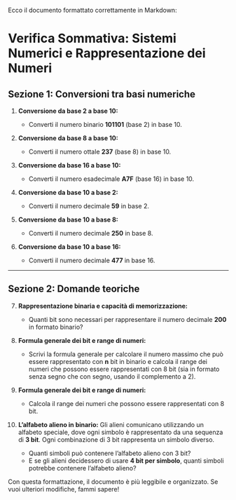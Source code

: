 Ecco il documento formattato correttamente in Markdown:

# Verifica Sommativa: Sistemi Numerici e Rappresentazione dei Numeri

## Sezione 1: Conversioni tra basi numeriche

1. **Conversione da base 2 a base 10:**
   - Converti il numero binario **101101** (base 2) in base 10.

2. **Conversione da base 8 a base 10:**
   - Converti il numero ottale **237** (base 8) in base 10.

3. **Conversione da base 16 a base 10:**
   - Converti il numero esadecimale **A7F** (base 16) in base 10.

4. **Conversione da base 10 a base 2:**
   - Converti il numero decimale **59** in base 2.

5. **Conversione da base 10 a base 8:**
   - Converti il numero decimale **250** in base 8.

6. **Conversione da base 10 a base 16:**
   - Converti il numero decimale **477** in base 16.

---

## Sezione 2: Domande teoriche

7. **Rappresentazione binaria e capacità di memorizzazione:**
   - Quanti bit sono necessari per rappresentare il numero decimale **200** in formato binario?

8. **Formula generale dei bit e range di numeri:**
   - Scrivi la formula generale per calcolare il numero massimo che può essere rappresentato con **n** bit in binario e calcola il range dei numeri che possono essere rappresentati con 8 bit (sia in formato senza segno che con segno, usando il complemento a 2).

9. **Formula generale dei bit e range di numeri:**
   - Calcola il range dei numeri che possono essere rappresentati con 8 bit.

10. **L’alfabeto alieno in binario:**
    Gli alieni comunicano utilizzando un alfabeto speciale, dove ogni simbolo è rappresentato da una sequenza di **3 bit**. Ogni combinazione di 3 bit rappresenta un simbolo diverso.

    - Quanti simboli può contenere l’alfabeto alieno con 3 bit?
    - E se gli alieni decidessero di usare **4 bit per simbolo**, quanti simboli potrebbe contenere l’alfabeto alieno?

Con questa formattazione, il documento è più leggibile e organizzato. Se vuoi ulteriori modifiche, fammi sapere!